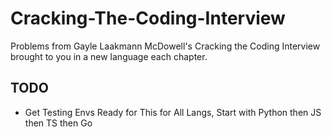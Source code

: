 # Cracking-The-Coding-Interview
Problems from Gayle Laakmann McDowell's Cracking the Coding Interview brought to you in a new language each chapter.


## TODO
* Get Testing Envs Ready for This for All Langs, Start with Python then JS then TS then Go
